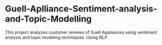 # Guell-Aplliance-Sentiment-analysis-and-Topic-Modelling
This project analyzes customer reviews of Guell Appliances using sentiment analysis and topic modeling techniques. Using NLP
